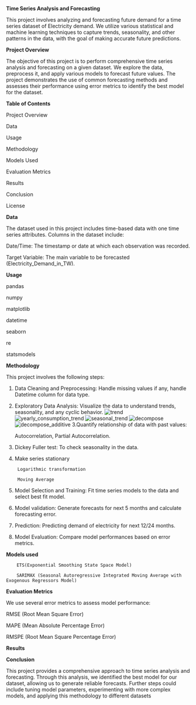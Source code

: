**Time Series Analysis and Forecasting**

This project involves analyzing and forecasting future demand for a time series dataset of Electricity demand.
We utilize various statistical and machine learning techniques to capture trends, seasonality, and other patterns in the data, with the goal of making accurate future predictions.

**Project Overview**

The objective of this project is to perform comprehensive time series analysis and forecasting on a given dataset. We explore the data, preprocess it, and apply various models to forecast future values. The project demonstrates the use of common forecasting methods and assesses their performance using error metrics to identify the best model for the dataset.

**Table of Contents**

Project Overview

Data

Usage

Methodology

Models Used

Evaluation Metrics

Results

Conclusion

License

**Data**

The dataset used in this project includes time-based data with one time series attributes. Columns in the dataset include:

Date/Time: The timestamp or date at which each observation was recorded.

Target Variable: The main variable to be forecasted (Electricity_Demand_in_TW).

**Usage**

pandas

numpy

matplotlib

datetime

seaborn

re

statsmodels

**Methodology**

This project involves the following steps:

1. Data Cleaning and Preprocessing: Handle missing values if any, handle Datetime column for data type.
2.  Exploratory Data Analysis: Visualize the data to understand trends, seasonality, and any cyclic behavior.
![trend](https://github.com/user-attachments/assets/1fee00b2-25c8-4246-8cef-49e389149753)
![yearly_consumption_trend](https://github.com/user-attachments/assets/32ec00fa-d078-4fe8-a023-31c86c7c8c3f)
![seasonal_trend](https://github.com/user-attachments/assets/6e4ced30-6ed9-4c1f-a910-669048f8c2a6)
![decompose](https://github.com/user-attachments/assets/7d2a410e-7d32-4074-989a-5f424031a33a) ![decompose_additive](https://github.com/user-attachments/assets/7934b28e-3f99-422c-84df-68482a318a4e)
3.Quantify relationship of data with past values:

       Autocorrelation, Partial Autocorrelation.
4. Dickey Fuller test: To check seasonality in the data.
5. Make series stationary

        Logarithmic transformation
   
        Moving Average
6. Model Selection and Training: Fit time series models to the data and select best fit model.
7. Model validation: Generate forecasts for next 5 months and calculate forecasting error.
8. Prediction: Predicting demand of electricity for next 12/24 months.
9. Model Evaluation: Compare model performances based on error metrics.

**Models used**

        ETS(Exponential Smoothing State Space Model)
        
        SARIMAX (Seasonal Autoregressive Integrated Moving Average with Exogenous Regressors Model)
        
**Evaluation Metrics**

We use several error metrics to assess model performance:

RMSE (Root Mean Square Error)

MAPE (Mean Absolute Percentage Error)

RMSPE (Root Mean Square Percentage Error)

**Results**



**Conclusion**

This project provides a comprehensive approach to time series analysis and forecasting. Through this analysis, we identified the best model for our dataset, allowing us to generate reliable forecasts. Further steps could include tuning model parameters, experimenting with more complex models, and applying this methodology to different datasets


